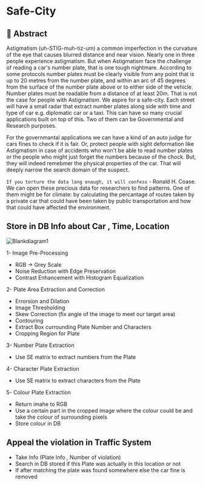 # Safe-City


## 🦦 Abstract
Astigmatism (uh-STIG-muh-tiz-um) a common imperfection in the curvature of the eye that causes blurred distance and near vision. Nearly one in three people experience astigmatism. But when Astigmatism face the challenge of reading a car's number plate, that is one tough nightmare. According to some protocols number plates must be clearly visible from any point that is up to 20 metres from the number plate, and within an arc of 45 degrees from the surface of the number plate above or to either side of the vehicle. Number plates must be readable from a distance of at least 20m. That is not the case for people with Astigmatism. We aspire for a safe-city. Each street will have a small radar that extract number plates along side with time and type of car e.g. diplomatic car or a taxi. This can have so many crucial applications built on top of this. Two of them can be Governmental and Research purposes.

For the governmantal applications we can have a kind of an auto judge for cars fines to check if it is fair. Or, protect people with sight deformation like Astigmatism in case of accidents who won't be able to read number plates or the people who might just forget the numbers because of the chock. But, they will indeed remebmer the physical properties of the car. That will deeply narrow the search domain of the suspect.

`If you torture the data long enough, it will confess` - Ronald H. Coase. We can open these precious data for researchers to find patterns. One of them might be for climate: by calculating the percantage of routes taken by a private car that could have been taken by public transportation and how that could have affected the environment.



## Store in DB Info about Car , Time, Location

![Blankdiagram1](https://user-images.githubusercontent.com/62894826/201434012-e4d6d869-4cb7-49f2-85a5-6763c1b3d615.png)

1- Image Pre-Processing

- RGB -> Grey Scale
- Noise Reduction with Edge Preservation
- Contrast Enhancement with Histogram Equalization

2- Plate Area Extraction and Correction

- Errorsion and Dilation
- Image Thresholding
- Skew Correction (fix angle of the image to meet our target area)
- Contouring
- Extract Box currounding Plate Number and Characters
- Cropping Region for Plate

3- Number Plate Extraction

- Use SE matrix to extract numbers from the Plate

4- Character Plate Extraction

- Use SE matrix to extract characters from the Plate

5- Colour Plate Extraction

- Return imahe to RGB
- Use a certain part in the cropped image where the colour could be and take the colour of surrounding pixels
- Store colour in DB

## Appeal the violation in Traffic System

- Take Info (Plate Info , Number of violation)
- Search in DB stored if this Plate was actually in this location or not
- If after matching the plate was found somewhere else the car fine is removed
